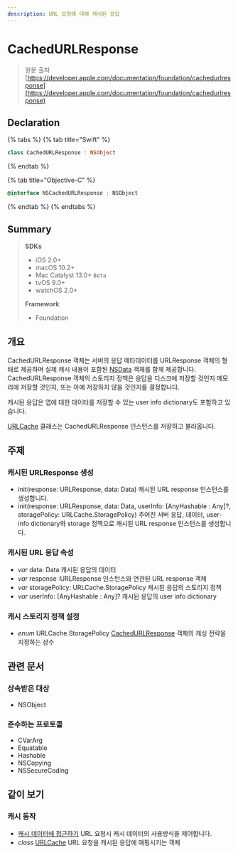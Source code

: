 ```yaml
---
description: URL 요청에 대해 캐시된 응답
---
```


# CachedURLResponse

> 원문 출처  
> [https://developer.apple.com/documentation/foundation/cachedurlresponse](https://developer.apple.com/documentation/foundation/cachedurlresponse)

## Declaration

{% tabs %}
{% tab title="Swift" %}
```swift
class CachedURLResponse : NSObject
```
{% endtab %}

{% tab title="Objective-C" %}
```objectivec
@interface NSCachedURLResponse : NSObject
```
{% endtab %}
{% endtabs %}

## Summary

> **SDKs**
>
> * iOS 2.0+
> * macOS 10.2+
> * Mac Catalyst 13.0+ `Beta`
> * tvOS 9.0+
> * watchOS 2.0+
>
> **Framework**
>
> * Foundation

## 개요

CachedURLResponse 객체는 서버의 응답 메타데이터를 URLResponse 객체의 형태로 제공하며 실제 캐시 내용이 포함된 [NSData](../../../etc/not-found.md) 객체를 함께 제공합니다. CachedURLResponse 객체의 스토리지 정책은 응답을 디스크에 저장할 것인지 메모리에 저장할 것인지, 또는 아예 저장하지 않을 것인지를 결정합니다.

캐시된 응답은 앱에 대한 데이터를 저장할 수 있는 user info dictionary도 포함하고 있습니다.

[URLCache](../../../etc/not-found.md) 클래스는 CachedURLResponse 인스턴스를 저장하고 불러옵니다.

## 주제

### 캐시된 URLResponse 생성

* init\(response: URLResponse, data: Data\) 캐시된 URL response 인스턴스를 생성합니다.
* init\(response: URLResponse, data: Data, userInfo: \[AnyHashable : Any\]?, storagePolicy: URLCache.StoragePolicy\) 주어진 서버 응답, 데이터, user-info dictionary와 storage 정책으로 캐시된 URL response 인스턴스를 생성합니다.

### 캐시된 URL 응답 속성

* _var_ data: Data 캐시된 응답의 데이터
* _var_ response :URLResponse 인스턴스와 연관된 URL response 객체
* _var_ storagePolicy: URLCache.StoragePolicy 캐시된 응답의 스토리지 정책
* _var_ userInfo: \[AnyHashable : Any\]? 캐시된 응답의 user info dictionary

### 캐시 스토리지 정책 설정

* _enum_ URLCache.StoragePolicy [CachedURLResponse](cachedurlresponse.md) 객체의 캐싱 전략을 지정하는 상수

## 관련 문서

### 상속받은 대상

* NSObject

### 준수하는 프로토콜

* CVarArg
* Equatable
* Hashable
* NSCopying
* NSSecureCoding

## 같이 보기

### 캐시 동작

* [캐시 데이터에 접근하기](accessing-cached-data.md) URL 요청시 캐시 데이터의 사용방식을 제어합니다.
* _class_ [URLCache](urlcache.md) URL 요청을 캐시된 응답에 매핑시키는 객체

